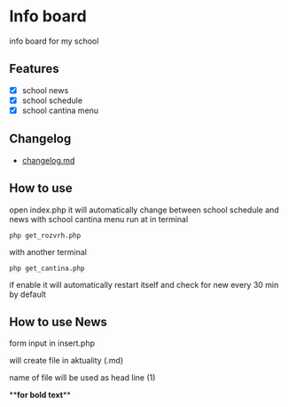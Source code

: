 # **Info board**

info board for my school

## **Features**

- [x] school news
- [x] school schedule
- [x] school cantina menu 

## **Changelog**

- [changelog.md](changelog.md)

## **How to use**

open index.php it will automatically change between school schedule and news with school cantina menu run at in terminal
```
php get_rozvrh.php
```
with another terminal
```
php get_cantina.php
```
if enable it will automatically restart itself and check for new every 30 min by default
## **How to use News**

form input in insert.php

will create file in aktuality (.md)

name of file will be used as head line (1)

\*\***for bold text**\*\*